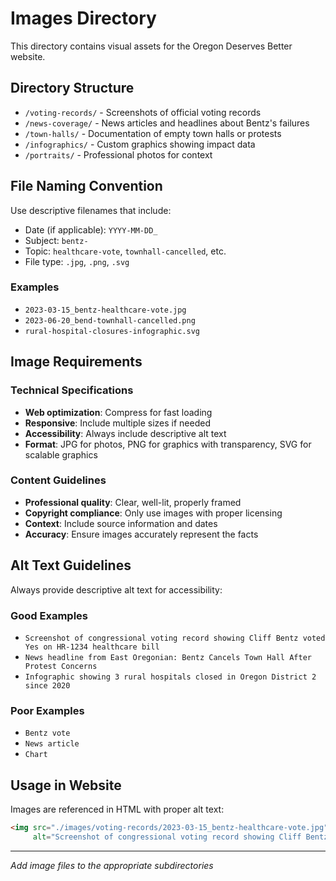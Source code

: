 # Images Directory

This directory contains visual assets for the Oregon Deserves Better website.

## Directory Structure

- `/voting-records/` - Screenshots of official voting records
- `/news-coverage/` - News articles and headlines about Bentz's failures  
- `/town-halls/` - Documentation of empty town halls or protests
- `/infographics/` - Custom graphics showing impact data
- `/portraits/` - Professional photos for context

## File Naming Convention

Use descriptive filenames that include:
- Date (if applicable): `YYYY-MM-DD_`
- Subject: `bentz-`
- Topic: `healthcare-vote`, `townhall-cancelled`, etc.
- File type: `.jpg`, `.png`, `.svg`

### Examples
- `2023-03-15_bentz-healthcare-vote.jpg`
- `2023-06-20_bend-townhall-cancelled.png`
- `rural-hospital-closures-infographic.svg`

## Image Requirements

### Technical Specifications
- **Web optimization**: Compress for fast loading
- **Responsive**: Include multiple sizes if needed
- **Accessibility**: Always include descriptive alt text
- **Format**: JPG for photos, PNG for graphics with transparency, SVG for scalable graphics

### Content Guidelines
- **Professional quality**: Clear, well-lit, properly framed
- **Copyright compliance**: Only use images with proper licensing
- **Context**: Include source information and dates
- **Accuracy**: Ensure images accurately represent the facts

## Alt Text Guidelines

Always provide descriptive alt text for accessibility:

### Good Examples
- `Screenshot of congressional voting record showing Cliff Bentz voted Yes on HR-1234 healthcare bill`
- `News headline from East Oregonian: Bentz Cancels Town Hall After Protest Concerns`
- `Infographic showing 3 rural hospitals closed in Oregon District 2 since 2020`

### Poor Examples  
- `Bentz vote`
- `News article`
- `Chart`

## Usage in Website

Images are referenced in HTML with proper alt text:
```html
<img src="./images/voting-records/2023-03-15_bentz-healthcare-vote.jpg" 
     alt="Screenshot of congressional voting record showing Cliff Bentz voted Yes on HR-1234 healthcare bill">
```

---
*Add image files to the appropriate subdirectories*